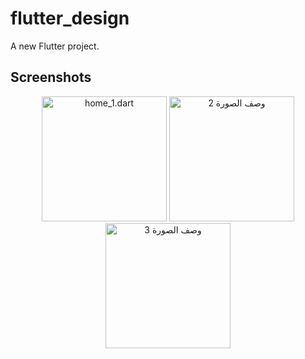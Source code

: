 # flutter_design

A new Flutter project.

## Screenshots

<div align="center">

  <!-- Profile Section -->
  <p align="center">
  <img src="[https://github-production-user-asset-6210df.s3.amazonaws.com/31620727/396142786-b44de5b0-e852-4f75-8d40-8dac3c094794.png?X-Amz-Algorithm=AWS4-HMAC-SHA256&X-Amz-Credential=AKIAVCODYLSA53PQK4ZA%2F20241216%2Fus-east-1%2Fs3%2Faws4_request&X-Amz-Date=20241216T150024Z&X-Amz-Expires=300&X-Amz-Signature=72bcdea518a0308126e18f62aeffc0cb224267999684b4acbf5c2729fb486aa5&X-Amz-SignedHeaders=host](https://github.com/user-attachments/assets/b44de5b0-e852-4f75-8d40-8dac3c094794)" alt="home_1.dart" width="200" />
  <img src="رابط_الصورة_2" alt="وصف الصورة 2" width="200" />
  <img src="رابط_الصورة_3" alt="وصف الصورة 3" width="200" />
  </p>


</div>
